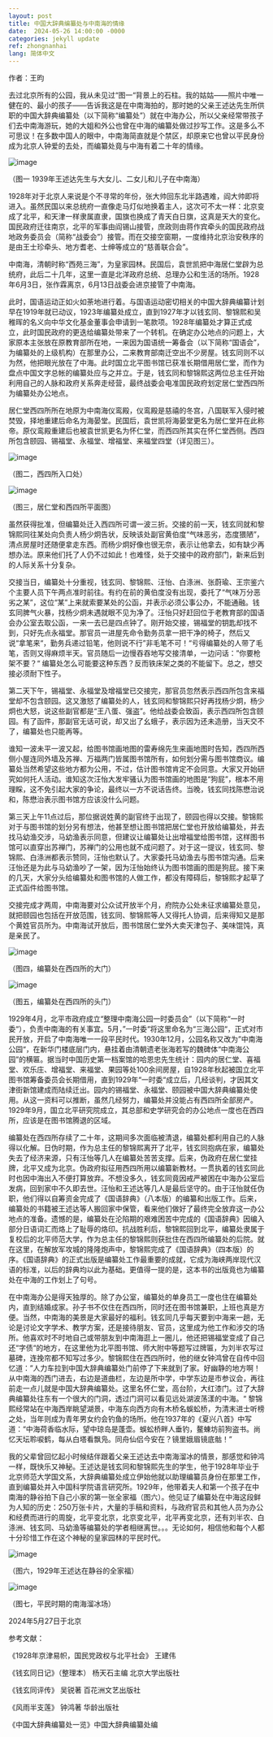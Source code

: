 ```yaml
---
layout: post
title: 中国大辞典编纂处与中南海的情缘
date:  2024-05-26 14:00:00 -0000
categories: jekyll update
ref: zhongnanhai
lang: 简体中文
---
```


作者：王昀


去过北京所有的公园，我从未见过“图一“背景上的石柱。我的姑姑——照片中唯一健在的、最小的孩子——告诉我这是在中南海拍的，那时她的父亲王述达先生所供职的中国大辞典编纂处（以下简称“编纂处”）就在中海办公，所以父亲经常带孩子们去中南海游玩，她的大姐和外公也曾在中海的编纂处做过抄写工作。这是多么不可思议！在多数中国人的眼中，中南海简直就是个禁区，却原来它也曾以平民身份成为北京人钟爱的去处，而编纂处竟与中海有着二十年的情缘。

![image](/assets/imgs/zhongnanhai-photo1.jpg "图一 1939年王述达先生与大女儿、二女儿和儿子在中南海")

（图一 1939年王述达先生与大女儿、二女儿和儿子在中南海）

1928年对于北京人来说是个不寻常的年份，张大帅回东北半路遇难，阎大帅即将进入。虽然民国以来总统府一直像走马灯似地换着主人，这次可不太一样：北京变成了北平，和天津一样隶属直隶，国旗也换成了青天白日旗，这真是天大的变化。国民政府迁往南京，北平的军事由阎锡山接管，庶政则由蒋作宾牵头的国民政府战地政务委员会（简称“战委会”）接管。而在交接空窗期，一度维持北京治安秩序的是由王士珍牵头、地方耆老、士绅等成立的“慈善联合会”。

中南海，清朝时称“西苑三海”，为皇家园林。民国后，袁世凯把中海居仁堂辟为总统府，此后二十几年，这里一直是北洋政府总统、总理办公和生活的场所。1928年6月3日，张作霖离京，6月13日战委会进京接管了中南海。

此时，国语运动正如火如荼地进行着。与国语运动密切相关的中国大辞典编纂计划早在1919年就已动议，1923年编纂处成立，直到1927年才以钱玄同、黎锦熙和吴稚晖的名义向中华文化基金董事会申请到一笔款项。1928年编纂处才算正式成立，此时国民政府的更迭给编纂处带来了一个转机。在确定办公地点的问题上，大家原本主张放在原教育部所在地，一来因为国语统一筹备会（以下简称“国语会”，为编纂处的上级机构）在那里办公，二来教育部南迁空出不少房屋。钱玄同则不以为然，他把眼光放在了中海。此时国立北平图书馆已获准长期借用居仁堂，而作为盘点中国文字总帐的编纂处应与之并立。于是，钱玄同和黎锦熙这两位总主任开始利用自己的人脉和政府关系奔走经营，最终战委会电准国民政府划定居仁堂西四所为编纂处办公地点。


居仁堂西四所所在地原为中南海仪鸾殿，仪鸾殿是慈禧的冬宫，八国联军入侵时被焚毁，择地重建后命名为海晏堂。民国后，袁世凯将海晏堂更名为居仁堂并在此称帝。原仪鸾殿重建后也被袁世凯更名为怀仁堂，而西四所其实在怀仁堂西侧。西四所包含颐园、锡福堂、永福堂、增福堂、来福堂四堂（详见图三）。

![image](/assets/imgs/zhongnanhai-photo2.jpg "图二，西四所入口处")

（图二，西四所入口处）

![image](/assets/imgs/zhongnanhai-photo3.jpg "图三，居仁堂和西四所平面图")

（图三，居仁堂和西四所平面图）

虽然获得批准，但编纂处迁入西四所可谓一波三折。交接的前一天，钱玄同就和黎锦熙同往某处向负责人杨少炯告状，反映该处副官黄伯度“气味恶劣，态度猥陋”，清点房屋时还随便拿走东西。而杨少炯好像也很无奈，表示让他拿去，如有缺少再想办法。原来他们托了人仍不过如此！也难怪，处于交接中的政府部门，新来后到的人际关系十分复杂。

交接当日，编纂处十分重视，钱玄同、黎锦熙、汪怡、白涤洲、张蔚瑜、王宗鉴六个主要人员下午两点准时前往。有约在前的黄伯度没有出现，委托了“气味万分恶劣之某”，这位“某”上来就索要某处的公函，并表示必须公事公办，不能通融。钱玄同脾气火暴，找杨少炯未遇就眼不见为净了。汪怡只好赶回位于老教育部的国语会办公室去取公函，一来一去已是四点钟了。刚开始交接，锡福堂的钥匙却找不到，只好先点永福堂。那官员一进屋先命令勤务员拿一把干净的椅子，然后又说“拿笔来“，勤务兵递过铅笔，他则说不行”非毛笔不可！“亏得编纂处的人带了毛笔，否则又得麻烦半天。官员随后一边慢吞吞地写交接清单，一边问话：”你要枪架不要？“ 编纂处怎么可能要这种东西？反而铁床架之类的不能留下。总之，想交接必须耐下性子。

第二天下午，锡福堂、永福堂及增福堂已交接完，那官员忽然表示西四所包含来福堂却不包含颐园。这又激怒了编纂处的人，钱玄同和黎锦熙只好再找杨少炯，杨少炯也大怒，说这些副官都是“王八蛋、强盗”。他给战委会致函，表示西四所包含颐园。有了函件，那副官无话可说，却又出了幺蛾子，表示因为还未造册，当天交不了，编纂处也只能再等。

谁知一波未平一波又起，给图书馆画地图的雷寿绵先生来画地图时告知，西四所西侧小屋连同外墙及苏禅、万福两门皆属图书馆所有，如何划分需与图书馆商议。编纂处当然希望这些地方都为公用，不过，估计图书馆肯定不会同意。大家又开始研究如何托人活动。谁知这次汪怡大发牢骚认为图书馆画的地图是“狗屁”，根本不用理睬，这不免引起大家的争论，最终以一方不说话告终。当晚，钱玄同找陈懋治说和，陈懋治表示图书馆方应该没什么问题。

第三天上午11点过后，那位据说姓黄的副官终于出现了，颐园也得以交接。黎锦熙对于与图书馆的划分另有想法，他甚至想让图书馆把居仁堂也开放给编纂处，并去找马幼渔交涉，马幼渔表示同意，但建议让编纂处让出增福堂给图书馆，这样图书馆可以直穿出苏禅门，苏禅门的公用也就不成问题了。对于这一提议，钱玄同、黎锦熙、白涤洲都表示赞同，汪怡也默认了。大家委托马幼渔去与图书馆沟通。后来汪怡还是为此与马幼渔吵了一架，因为汪怡始终认为图书馆画的图是狗屁。接下来的几天，大家分头给编纂处和图书馆的人做工作，都没有障碍后，黎锦熙才起草了正式函件给图书馆。

交接完成才两周，中南海要对公众试开放半个月，府院办公处未征求编纂处意见，就把颐园也包括在开放范围，钱玄同、黎锦熙等人又得托人协调，后来得知又是那个黄姓官员所为。中南海试开放后，图书馆居仁堂外大卖天津包子、美味馄饨，真是亲民了。

![image](/assets/imgs/zhongnanhai-photo4.jpg "图四，编纂处在西四所的大门")

（图四，编纂处在西四所的大门）

![image](/assets/imgs/zhongnanhai-photo5.jpg "图五，编纂处在西四所的头门")

（图五，编纂处在西四所的头门）

1929年4月，北平市政府成立“整理中南海公园一时委员会”（以下简称“一时委“），负责中南海的有关事宜。5月，”一时委“将这里命名为“三海公园“，正式对市民开放，开启了中南海唯一一段平民时代。1930年12月，公园名称又改为”中南海公园“，在新华门楼底层门内，悬挂着由清朝遗老张海若写的魏碑体“中南海公园”的横匾。据当时中国历史第一档案馆的哈恩忠先生统计：园内的居仁堂、喜福堂、欢乐庄、增福堂、来福堂、果园等处100余间房屋，自1928年秋起被国立北平图书馆筹备委员会长期借用，直到1929年“一时委“成立后，几经谈判，才因其文津街新馆建成而陆续迁出。园内的锡福堂、永福堂、颐园被中国大辞典编纂处使用。从这一资料可以推断，虽然几经努力，编纂处并没能占有西四所全部房产。1929年9月，国立北平研究院成立，其总部和史学研究会的办公地点一度也在西四所，应该是在图书馆腾退的区域。

编纂处在西四所存续了二十年，这期间多次面临被清退，编纂处都利用自己的人脉得以化解。日伪时期，作为总主任的黎锦熙离开了北平，钱玄同抱病在家，编纂处失去了经济来源，只有汪怡等几人在编纂处苦苦支撑。后来，伪政府在居仁堂挂牌，北平又成为北京。伪政府拟征用西四所用以编纂新教材。一贯执着的钱玄同此时也因中海出入不便打算放弃。不想没多久，钱玄同竟因戒严被困在中海办公室后发病，回到家中不久即去世。汪怡和王述达等几人是最后坚守的。由于汪怡就任伪职，他们得以自筹资金完成了《国语辞典》（八本版）的编纂和出版工作。后来，编纂处的书籍被王述达等人搬回家中保管，看来他们做好了最终完全放弃这一办公地点的准备。遗憾的是，编纂处在沦陷期的艰难困苦中完成的《国语辞典》因编入部分日语词汇而烙上了耻辱的烙印。抗战胜利后，黎锦熙回到北平，编纂处隶属于复校后的北平师范大学，作为总主任的黎锦熙则获批住在西四所编纂处的后院。就在这里，在解放军攻城的隆隆炮声中，黎锦熙完成了《国语辞典》（四本版）的序。《国语辞典》的正式出版是编纂处工作最重要的成就，它成为海峡两岸现代汉语的标准，以后的辞典均以此为基础。更值得一提的是，这本书的出版竟也为编纂处在中海的工作划上了句号。

在中南海办公是得天独厚的。除了办公室，编纂处的单身员工一度也住在编纂处内，直到结婚成家。孙子书不仅住在西四所，同时还在图书馆兼职，上班也真是方便。当然，中南海的美景是大家最好的福利。钱玄同几乎每天要到中海来一趟，无论是讨论文字学术、教学方案，还是接待朋友、官员，这里成为他工作和涉交的场所。他喜欢时不时地自己或带朋友到中南海逛上一圈儿，他还把锡福堂变成了自己还“字债“的地方，在这里他为北平图书馆、师大附中等题写过牌匾，为刘半农写过墓碑，连挽帘都不知写过多少。黎锦熙住在西四所时，他的继女钟鸿曾在自传中回忆道：”人力车拉到中国大辞典编纂处门前停了下来就到了家。好幽静的地方啊！从中南海的西门进去，右边是道曲栏，左边是所中学，中学东边是市参议会，再往前走一点儿就是中国大辞典编纂处。这里名怀仁堂，高台阶，大红漆门。过了大辞典编纂处往东有一个很大的门洞，透过门洞可以看见远处湖波荡漾的中海。“ 黎锦熙经常站在中海西岸眺望湖景，中海东向西方向有木桥名蜈蚣桥，为清末进士听榜之处，当年则成为青年男女约会钓鱼的场所。他在1937年的《夏兴八首》中写道：“中海荷香临水际，望中琼岛是蓬壶。蜈蚣桥畔人垂钓，鳌蝀坊前狗盗书。尚忆天坛聆唳鹤，每从白塔看飘凫。同舟仙侣今安在？镜里娥眉镜底骷！” 

我的父辈曾回忆起小时候结伴跟着父亲王述达去中南海溜冰的情景，那感觉和钟鸿一样，既快乐又神秘。王述达是钱玄同和黎锦熙先生的学生，他于1928年毕业于北京师范大学国文系，大辞典编纂处成立伊始他就以助理编纂员身份在那里工作，直到编纂处并入中国科学院语言研究所。1929年，他带着夫人和第一个孩子在中南海的静谷拍下自己小家的第一张全家福（图六）。他见证了编纂处在中海这段鲜为人知的历史：250万张卡片，大量的手稿和资料，与政府官员和其他人员为办公和经费而进行的周旋，北平变北京，北京变北平，北平再变北京，还有刘半农、白涤洲、钱玄同、马幼渔等编纂处的学者相继离世。。。无论如何，相信他和每个人都十分珍惜工作在这个神秘的皇家园林的平民时代。

![image](/assets/imgs/zhongnanhai-photo6.jpg "图六，1929年王述达在静谷的全家福")

（图六，1929年王述达在静谷的全家福）

![image](/assets/imgs/zhongnanhai-photo7.jpg "图七，平民时期的南海溜冰场")

（图七，平民时期的南海溜冰场）

2024年5月27日于北京

参考文献：

《1928年京津易帜，国民党政权与北平社会》 王建伟

《钱玄同日记》（整理本） 杨天石主编 北京大学出版社

《钱玄同评传》 吴锐著 百花洲文艺出版社

《风雨半支莲》 钟鸿著 华龄出版社

《中国大辞典编纂处一览》中国大辞典编纂处编 


